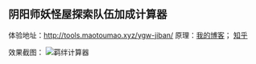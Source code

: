 ## 阴阳师妖怪屋探索队伍加成计算器

体验地址：http://tools.maotoumao.xyz/ygw-jiban/
原理：[我的博客](http://blog.maotoumao.xyz/2020/10/01/%E9%98%B4%E9%98%B3%E5%B8%88%E5%A6%96%E6%80%AA%E5%B1%8B%E4%B8%AD%E7%9A%84%E8%83%8C%E5%8C%85%E9%97%AE%E9%A2%98/)； [知乎](https://zhuanlan.zhihu.com/p/261041291)

效果截图：
![羁绊计算器](http://imgs.maotoumao.xyz/blog-ygw-jsq.jpg)